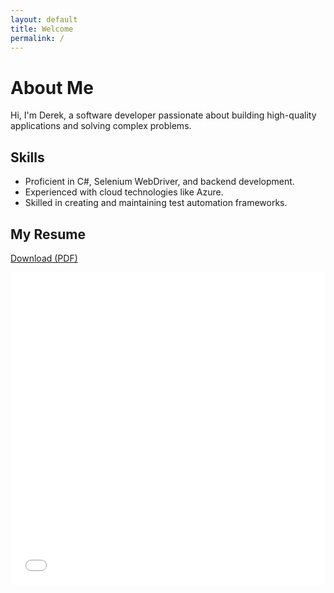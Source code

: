 ```yaml
---
layout: default
title: Welcome
permalink: /
---
```


# About Me

Hi, I'm Derek, a software developer passionate about building high-quality applications and solving complex problems.

## Skills
- Proficient in C#, Selenium WebDriver, and backend development.
- Experienced with cloud technologies like Azure.
- Skilled in creating and maintaining test automation frameworks.

## My Resume
<p>
    <a href="/assets/pdf/DM_Resume_2024.pdf" download>
        <i class="fas fa-file-download"></i> Download (PDF)
    </a>
</p>

<iframe src="/assets/pdf/DM_Resume_2024.pdf" width="100%" height="500px" style="border: none;"></iframe>
